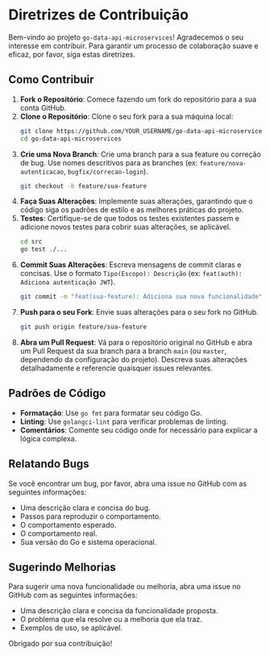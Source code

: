 # Diretrizes de Contribuição

Bem-vindo ao projeto `go-data-api-microservices`! Agradecemos o seu interesse em contribuir. Para garantir um processo de colaboração suave e eficaz, por favor, siga estas diretrizes.

## Como Contribuir

1.  **Fork o Repositório**: Comece fazendo um fork do repositório para a sua conta GitHub.
2.  **Clone o Repositório**: Clone o seu fork para a sua máquina local:
    ```bash
    git clone https://github.com/YOUR_USERNAME/go-data-api-microservices.git
    cd go-data-api-microservices
    ```
3.  **Crie uma Nova Branch**: Crie uma branch para a sua feature ou correção de bug. Use nomes descritivos para as branches (ex: `feature/nova-autenticacao`, `bugfix/correcao-login`).
    ```bash
    git checkout -b feature/sua-feature
    ```
4.  **Faça Suas Alterações**: Implemente suas alterações, garantindo que o código siga os padrões de estilo e as melhores práticas do projeto.
5.  **Testes**: Certifique-se de que todos os testes existentes passem e adicione novos testes para cobrir suas alterações, se aplicável.
    ```bash
    cd src
    go test ./...
    ```
6.  **Commit Suas Alterações**: Escreva mensagens de commit claras e concisas. Use o formato `Tipo(Escopo): Descrição` (ex: `feat(auth): Adiciona autenticação JWT`).
    ```bash
    git commit -m "feat(sua-feature): Adiciona sua nova funcionalidade"
    ```
7.  **Push para o seu Fork**: Envie suas alterações para o seu fork no GitHub.
    ```bash
    git push origin feature/sua-feature
    ```
8.  **Abra um Pull Request**: Vá para o repositório original no GitHub e abra um Pull Request da sua branch para a branch `main` (ou `master`, dependendo da configuração do projeto). Descreva suas alterações detalhadamente e referencie quaisquer issues relevantes.

## Padrões de Código

*   **Formatação**: Use `go fmt` para formatar seu código Go.
*   **Linting**: Use `golangci-lint` para verificar problemas de linting.
*   **Comentários**: Comente seu código onde for necessário para explicar a lógica complexa.

## Relatando Bugs

Se você encontrar um bug, por favor, abra uma issue no GitHub com as seguintes informações:

*   Uma descrição clara e concisa do bug.
*   Passos para reproduzir o comportamento.
*   O comportamento esperado.
*   O comportamento real.
*   Sua versão do Go e sistema operacional.

## Sugerindo Melhorias

Para sugerir uma nova funcionalidade ou melhoria, abra uma issue no GitHub com as seguintes informações:

*   Uma descrição clara e concisa da funcionalidade proposta.
*   O problema que ela resolve ou a melhoria que ela traz.
*   Exemplos de uso, se aplicável.

Obrigado por sua contribuição!
